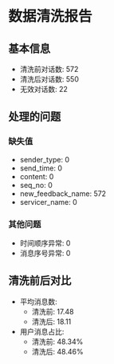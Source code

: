 # 数据清洗报告

## 基本信息
- 清洗前对话数: 572
- 清洗后对话数: 550
- 无效对话数: 22

## 处理的问题
### 缺失值
- sender_type: 0
- send_time: 0
- content: 0
- seq_no: 0
- new_feedback_name: 572
- servicer_name: 0

### 其他问题
- 时间顺序异常: 0
- 消息序号异常: 0

## 清洗前后对比
- 平均消息数:
  - 清洗前: 17.48
  - 清洗后: 18.11
- 用户消息占比:
  - 清洗前: 48.34%
  - 清洗后: 48.46%
